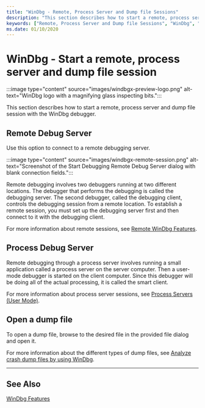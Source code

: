 ```yaml
---
title: "WinDbg - Remote, Process Server and Dump file Sessions"
description: "This section describes how to start a remote, process server and dump file session with the WinDbg debugger."
keywords: ["Remote, Process Server and Dump file Sessions", "WinDbg", "Menu", "Windows Debugging"]
ms.date: 01/10/2020
---
```


# WinDbg - Start a remote, process server and dump file session

:::image type="content" source="images/windbgx-preview-logo.png" alt-text="WinDbg logo with a magnifying glass inspecting bits.":::

This section describes how to start a  remote, process server and dump file session with the WinDbg debugger.

## Remote Debug Server

Use this option to connect to a remote debugging server.

:::image type="content" source="images/windbgx-remote-session.png" alt-text="Screenshot of the Start Debugging Remote Debug Server dialog with blank connection fields.":::

Remote debugging involves two debuggers running at two different locations. The debugger that performs the debugging is called the debugging server. The second debugger, called the debugging client, controls the debugging session from a remote location. To establish a remote session, you must set up the debugging server first and then connect to it with the debugging client.

For more information about remote sessions, see [Remote WinDbg Features](../debugger/remote-debugging-using-windbg.md).

## Process Debug Server

Remote debugging through a process server involves running a small application called a process server on the server computer. Then a user-mode debugger is started on the client computer. Since this debugger will be doing all of the actual processing, it is called the smart client.

For more information about process server sessions, see [Process Servers (User Mode)](../debugger/process-servers--user-mode-.md).

## Open a dump file

To open a dump file, browse to the desired file in the provided file dialog and open it.

For more information about the different types of dump files, see [Analyze crash dump files by using WinDbg](../debugger/crash-dump-files.md).

---

## See Also

[WinDbg Features](../debugger/debugging-using-windbg-preview.md)


